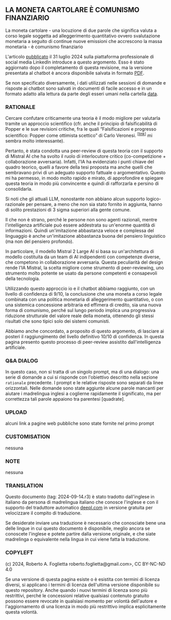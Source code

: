 ## LA MONETA CARTOLARE È COMUNISMO FINANZIARIO

La moneta cartolare - una locuzione di due parole che significa valuta a corso legale soggetta ad alleggerimento quantitativo ovvero svalutazione monetaria a seguito di continue nuove emissioni che accrescono la massa monetaria - è comunismo finanziario

L'articolo [pubblicato](https://www.linkedin.com/pulse/paper-money-financial-communism-roberto-a-foglietta-3ag5f) il 31 luglio 2024 sulla piattaforma professionale di social media LinkedIn introduce a questo argomento. Esso è stato aggiornato dopo il completamento di questa revisione, ma la versione presentata al chatbot è ancora disponibile salvata in formato [PDF](https://drive.google.com/file/d/1BOCa0b7EBgpMcrpsyoPl4bimllyDotVW/view).

Se non specificato diversamente, i dati utilizzati nelle sessioni di domande e risposte ai chatbot sono salvati in documenti di facile accesso e in un formato adatto alla lettura da parte degli esseri umani nella cartella [data](https://github.com/robang74/chatgpt-answered-prompts/tree/main/data).

### RATIONALE

Cercare confutare criticamente una teoria è il modo migliore per valutarla tramite un approccio scientifico (cfr. anche il principio di falsificabilità di Popper e le sue revisioni critiche, fra le quali “Falsificazioni e progresso scientifico: Popper come ottimista scettico” di Carlo Veronesi. <sup>[[link](https://link.springer.com/article/10.1007/s40329-014-0031-7)]</sup> mi sembra molto interessante).

Pertanto, è stata condotta una peer-review di questa teoria con il supporto di Mistral AI che ha svolto il ruolo di interlocutore critico (co-competizione + collaborazione avversaria). Infatti, l'IA ha evidenziato i punti chiave del quadro teorico, quelli a favore della tesi proposta ma anche quelli che sembravano privi di un adeguato supporto fattuale o argomentativo. Questo mi ha permesso, in modo molto rapido e mirato, di approfondire e spiegare questa teoria in modo più convincente e quindi di rafforzarla e persino di consolidarla.

Si noti che gli attuali LLM, nonostante non abbiano alcun supporto logico-razionale per pensare, a meno che non sia stato fornito in aggiunta, hanno di solito prestazioni di 3 sigma superiori alla gente comune.

Il che non è strano, perché le persone non sono agenti razionali, mentre l'intelligenza artificiale può essere addestrata su un'enorme quantità di informazioni. Quindi un'imitazione abbastanza veloce e complessa del linguaggio è anche un'imitazione abbastanza buona del pensiero linguistico (ma non del pensiero profondo).

In particolare, il modello Mistral 2 Large AI si basa su un'architettura di modello costituita da un team di AI indipendenti con competenze diverse, che competono in collaborazione avversaria. Questa peculiarità del design rende l'IA Mistral, la scelta migliore come strumento di peer-reviewing, uno strumento molto potente se usato da persone competenti e consapevoli della tecnologia.

Utilizzando questo approccio io e il chatbot abbiamo raggiunto, con un livello di confidenza di 9/10, la conclusione che una moneta a corso legale combinata con una politica monetaria di alleggerimento quantitativo, o con una sistemica concessione arbitraria ed effimera di credito, sia una nuova forma di comunismo, perché sul lungo periodo implica una progressiva riduzione strutturale del valore reale della moneta, ottenendo gli stessi risultati che sono tipici solo dei sistemi comunisti.

Abbiamo anche concordato, a proposito di questo argomento, di lasciare ai posteri il raggiungimento del livello definitivo 10/10 di confidenza. In questa pagina presento questo processo di peer-review assistito dall'intelligenza artificiale.

### Q&A DIALOG

In questo caso, non si tratta di un singolo prompt, ma di una dialogo: una serie di domande a cui si risponde con l'obiettivo descritto nella sezione `rationale` precedente. I prompt e le relative risposte sono separati da linee orizzontali. Nelle domande sono state aggiunte alcune parole mancanti per aiutare i madrelingua inglesi a coglierne rapidamente il significato, ma per correttezza tali parole appaiono tra parentesi [quadrate].

### UPLOAD

alcuni link a pagine web pubbliche sono state fornite nel primo prompt

### CUSTOMISATION

nessuna

### NOTE

nessuna

### TRANSLATION

Questo documento (tag: 2024-09-14.r3) è stato tradotto dall'inglese in italiano da persona di madrelingua italiano che conosce l'inglese e con il supporto del traduttore automatico [deepl.com](https://www.deepl.com/) in versione gratuita per velocizzare il compito di traduzione.

Se desiderate inviare una traduzione è necessario che conosciate bene una delle lingue in cui questo documento è disponibile, meglio ancora se conoscete l'inglese e potete partire dalla versione originale, e che siate madrelinga o equivalente nella lingua in cui viene fatta la traduzione.

### COPYLEFT

(c) 2024, Roberto A. Foglietta roberto.foglietta<span>@</span>gmail.com>, CC BY-NC-ND 4.0

Se una versione di questa pagina esiste o è esistita con termini di licenza diversi, si applicano i termini di licenza dell'ultima versione disponibile su questo repository. Anche quando i nuovi termini di licenza sono più restrittivi, perché le concessioni relative qualsiasi contenuto gratuito possono essere revocate in qualsiasi momento per volontà dell'autore e l'aggiornamento di una licenza in modo più restrittivo implica esplicitamente questa volontà.
